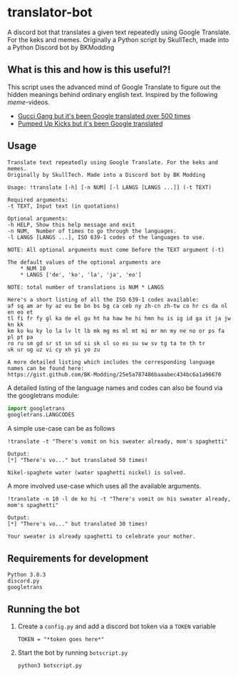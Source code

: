 # translator-bot
A discord bot that translates a given text repeatedly using Google Translate. For the keks and memes. Originally a Python script by SkullTech, made into a Python Discord bot by BKModding

## What is this and how is this useful?!
This script uses the advanced mind of Google Translate to figure out the hidden meanings behind ordinary english text.
Inspired by the following _meme_-videos.

- [Gucci Gang but it's been Google translated over 500 times](https://youtu.be/HMReGXCtTiM)
- [Pumped Up Kicks but it's been Google translated](https://youtu.be/ZMR395zmT1k)

## Usage

```
Translate text repeatedly using Google Translate. For the keks and memes. 
Originally by SkullTech. Made into a Discord bot by BK Modding

Usage: !translate [-h] [-n NUM] [-l LANGS [LANGS ...]] (-t TEXT)

Required arguments:
-t TEXT, Input text (in quotations)

Optional arguments:
-h HELP, Show this help message and exit
-n NUM,  Number of times to go through the languages.
-l LANGS [LANGS ...], ISO 639-1 codes of the languages to use.

NOTE: All optional arguments must come before the TEXT argument (-t)

The default values of the optional arguments are
    * NUM 10
    * LANGS ['de', 'ko', 'la', 'ja', 'eo']
    
NOTE: total number of translations is NUM * LANGS

Here's a short listing of all the ISO 639-1 codes available:
af sq am ar hy az eu be bn bs bg ca ceb ny zh-cn zh-tw co hr cs da nl en eo et 
tl fi fr fy gl ka de el gu ht ha haw he hi hmn hu is ig id ga it ja jw kn kk 
km ko ku ky lo la lv lt lb mk mg ms ml mt mi mr mn my ne no or ps fa pl pt pa 
ro ru sm gd sr st sn sd si sk sl so es su sw sv tg ta te th tr 
uk ur ug uz vi cy xh yi yo zu

A more detailed listing which includes the corresponding language names can be found here:
https://gist.github.com/BK-Modding/25e5a787486baaabec434bc6a1a96670
```

A detailed listing of the language names and codes can also be found via the googletrans module:
```Python
import googletrans
googletrans.LANGCODES
```

A simple use-case can be as follows
```Discord:
!translate -t "There's vomit on his sweater already, mom's spaghetti"

Output:
[*] "There's vo..." but translated 50 times!

Nikel-spaghete water (water spaghetti nickel) is solved.
```

A more involved use-case which uses all the available arguments.
```Discord
!translate -n 10 -l de ko hi -t "There's vomit on his sweater already, mom's spaghetti"

Output:
[*] "There's vo..." but translated 30 times!

Your sweater is already spaghetti to celebrate your mother.
```

## Requirements for development 
```
Python 3.8.3
discord.py
googletrans
```

## Running the bot
1. Create a `config.py` and add a discord bot token via a `TOKEN` variable
    ```
    TOKEN = "*token goes here*"
    ```
2. Start the bot by running `botscript.py`
    ```
    python3 botscript.py
    ```